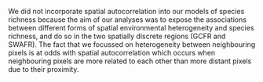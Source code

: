 We did not incorporate spatial autocorrelation into our models of species richness because the aim of our analyses was to expose the associations between different forms of spatial environmental heterogeneity and species richness, and do so in the two spatially discrete regions (GCFR and SWAFR). The fact that we focussed on heterogeneity between neighbouring pixels is at odds with spatial autocorrelation which occurs when neighbouring pixels are more related to each other than more distant pixels due to their proximity.
